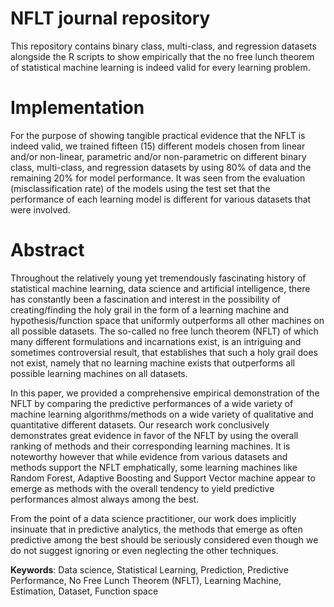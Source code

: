 # NFLT journal repository

This repository contains binary class, multi-class, and regression datasets alongside the R scripts to show empirically that the no free lunch theorem of statistical machine learning is indeed valid for every learning problem.

# Implementation

For the purpose of showing tangible practical evidence that the NFLT is indeed valid, we trained fifteen (15) different models chosen from linear and/or non-linear, parametric and/or non-parametric on different binary class, multi-class, and regression datasets by using 80% of data and the remaining 20% for model performance. It was seen from the evaluation (misclassification rate) of the models using the test set that the performance of each learning model is different for various datasets that were involved.


# Abstract

Throughout the relatively young yet tremendously fascinating history of statistical machine learning, data science and artificial intelligence, there has constantly been a fascination and interest in the possibility of creating/finding the holy grail in the form of a learning machine and hypothesis/function space that uniformly outperforms all other machines on all possible datasets. The so-called no free lunch theorem (NFLT) of which many different formulations and incarnations exist, is an intriguing and sometimes controversial result, that establishes that such a holy grail does not exist, namely that no learning machine exists that outperforms all possible learning machines on all datasets.

In this paper, we provided a comprehensive empirical demonstration of the NFLT by comparing the predictive performances of a wide variety of machine learning algorithms/methods on a wide variety of qualitative and quantitative different datasets. Our research work conclusively demonstrates great evidence in favor of the NFLT by using the overall ranking of methods and their corresponding learning machines. It is noteworthy however that while evidence from various datasets and methods support the NFLT emphatically, some learning machines like Random Forest, Adaptive Boosting and Support Vector machine appear to emerge as methods with the overall tendency to yield predictive performances almost always among the best.

From the point of a data science practitioner, our work does implicitly insinuate that in predictive analytics, the methods that emerge as often predictive among the best should be seriously considered even though we do not suggest ignoring or even neglecting the other techniques.

**Keywords**: Data science, Statistical Learning, Prediction, Predictive Performance, No Free Lunch Theorem (NFLT), Learning Machine, Estimation, Dataset, Function space
